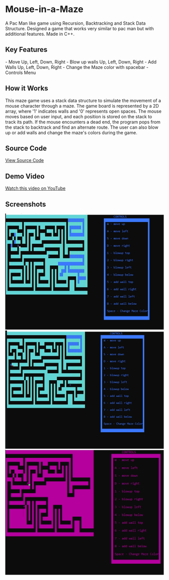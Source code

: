 # Mouse-in-a-Maze
A Pac Man like game using Recursion, Backtracking and Stack Data Structure.
Designed a game that works very similar to pac man but with additional features.
Made in C++.


<h2> Key Features </h2>
- Move Up, Left, Down, Right
- Blow up walls Up, Left, Down, Right
- Add Walls Up, Left, Down, Right
- Change the Maze color with spacebar
- Controls Menu

<h2> How it Works </h2>
This maze game uses a stack data structure to simulate the movement of a mouse character through a maze. The game board is represented by a 2D array, where '1' indicates walls and '0' represents open spaces. The mouse moves based on user input, and each position is stored on the stack to track its path. If the mouse encounters a dead end, the program pops from the stack to backtrack and find an alternate route. The user can also blow up or add walls and change the maze's colors during the game.

<h2> Source Code </h2>

[View Source Code](https://github.com/jogg7/Mouse-in-a-Maze/blob/main/Source.cpp)


<h2> Demo Video </h2>

[Watch this video on YouTube](https://www.youtube.com/watch?v=CuPezVZll8U)

<h2> Screenshots </h2>

![Sample Image 1](https://github.com/jogg7/PNGs/blob/main/mouse%20in%20maze%202.png)
![Sample Image 2](https://github.com/jogg7/PNGs/blob/main/mouse%20in%20maze%201.png)
![Sample Image 3](https://github.com/jogg7/PNGs/blob/main/mouse%20in%20maze%203.png)

